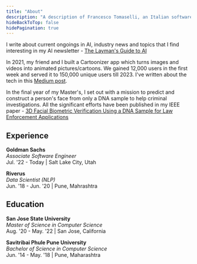 ```yaml
---
title: "About"
description: "A description of Francesco Tomaselli, an Italian software engineer."
hideBackToTop: false
hidePagination: true
---
```

I write about current ongoings in AI, industry news and topics that I find interesting in my AI newsletter - [The Layman's Guide to AI](nirajpandkar.substack.com)

In 2021, my friend and I built a Cartoonizer app which turns images and videos into animated pictures/cartoons. We gained 12,000 users in the first week and served it to 150,000 unique users till 2023. I've written about the tech in this [Medium post](https://towardsdatascience.com/how-we-built-an-inexpensive-scalable-architecture-to-cartoonize-the-world-8610050f90a0).

In the final year of my Master's, I set out with a mission to predict and construct a person's face from only a DNA sample to help criminal investigations. All the significant efforts have been published in my IEEE paper - [3D Facial Biometric Verification Using a DNA Sample for Law Enforcement Applications](https://ieeexplore.ieee.org/document/10102080)

## Experience

**Goldman Sachs** \
*Associate Software Engineer* \
Jul. '22 - Today | Salt Lake City, Utah

**Riverus** \
*Data Scientist (NLP)* \
Jun. '18 - Jun. '20 | Pune, Mahrashtra

## Education

**San Jose State University** \
*Master of Science in Computer Science* \
Aug. '20 - May. '22 | San Jose, California

**Savitribai Phule Pune University** \
*Bachelor of Science in Computer Science* \
Jun. '14 - May. '18 | Pune, Maharashtra
